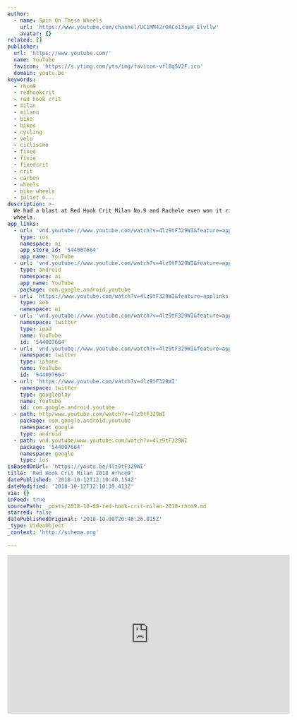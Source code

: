 ```yaml
---
author:
  - name: Spin On These Wheels
    url: 'https://www.youtube.com/channel/UC1MM42r0ACo13oyH_Elvllw'
    avatar: {}
related: []
publisher:
  url: 'https://www.youtube.com/'
  name: YouTube
  favicon: 'https://s.ytimg.com/yts/img/favicon-vfl8qSV2F.ico'
  domain: youtu.be
keywords:
  - rhcm9
  - redhookcrit
  - red hook crit
  - milan
  - milano
  - bike
  - bikes
  - cycling
  - velo
  - ciclissmo
  - fixed
  - fixie
  - fixedcrit
  - crit
  - carbon
  - wheels
  - bike wheels
  - juliet e...
description: >-
  We had a blast at Red Hook Crit Milan No.9 and Rachele even won it riding our
  wheels.
app_links:
  - url: 'vnd.youtube://www.youtube.com/watch?v=4lz9tF329WI&feature=applinks'
    type: ios
    namespace: ai
    app_store_id: '544007664'
    app_name: YouTube
  - url: 'vnd.youtube://www.youtube.com/watch?v=4lz9tF329WI&feature=applinks'
    type: android
    namespace: ai
    app_name: YouTube
    package: com.google.android.youtube
  - url: 'https://www.youtube.com/watch?v=4lz9tF329WI&feature=applinks'
    type: web
    namespace: ai
  - url: 'vnd.youtube://www.youtube.com/watch?v=4lz9tF329WI&feature=applinks'
    namespace: twitter
    type: ipad
    name: YouTube
    id: '544007664'
  - url: 'vnd.youtube://www.youtube.com/watch?v=4lz9tF329WI&feature=applinks'
    namespace: twitter
    type: iphone
    name: YouTube
    id: '544007664'
  - url: 'https://www.youtube.com/watch?v=4lz9tF329WI'
    namespace: twitter
    type: googleplay
    name: YouTube
    id: com.google.android.youtube
  - path: http/www.youtube.com/watch?v=4lz9tF329WI
    package: com.google.android.youtube
    namespace: google
    type: android
  - path: vnd.youtube/www.youtube.com/watch?v=4lz9tF329WI
    package: '544007664'
    namespace: google
    type: ios
isBasedOnUrl: 'https://youtu.be/4lz9tF329WI'
title: 'Red Hook Crit Milan 2018 #rhcm9'
datePublished: '2018-10-12T12:10:40.154Z'
dateModified: '2018-10-12T12:10:39.413Z'
via: {}
inFeed: true
sourcePath: _posts/2018-10-08-red-hook-crit-milan-2018-rhcm9.md
starred: false
datePublishedOriginal: '2018-10-08T20:46:26.815Z'
_type: VideoObject
_context: 'http://schema.org'

---
```

<iframe src="https://cdn.embedly.com/widgets/media.html?src=https%3A%2F%2Fwww.youtube.com%2Fembed%2F4lz9tF329WI%3Ffeature%3Doembed&amp;url=http%3A%2F%2Fwww.youtube.com%2Fwatch%3Fv%3D4lz9tF329WI&amp;image=https%3A%2F%2Fi.ytimg.com%2Fvi%2F4lz9tF329WI%2Fhqdefault.jpg&amp;key=a715cf41cc93453ca338d350cd26f87b&amp;type=text%2Fhtml&amp;schema=youtube" width="640" height="360" scrolling="no" frameborder="0" allowfullscreen="true" style=""></iframe>